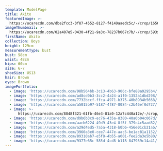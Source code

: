 ```yaml
---
template: ModelPage
title: Akito
featuredImage: >-
  https://ucarecdn.com/dbe2fcc3-3f87-4552-8127-f4149aaedc5c/-/crop/1650x792/0,191/-/preview/
imageThumbnail: >-
  https://ucarecdn.com/02a407e5-0430-4f21-9a3c-78237b067c7b/-/crop/593x911/73,19/-/preview/
firstName: Akito
collection: Boys
height: 129cm
measurementType: bust
bust: 58cm
waist: 48cm
hips: 60cm
size: 6-7
shoeSize: US13
hair: Brown
eyes: Brown
imagePortfolio:
  - image: 'https://ucarecdn.com/98b564bb-3c13-4b63-906c-bfe88a9295b4/'
  - image: 'https://ucarecdn.com/ad8cd0b3-3cc2-4a24-a1f0-1352a1dbd298/'
  - image: 'https://ucarecdn.com/7732bccf-ffca-4971-b375-40b8934b5668/'
  - image: 'https://ucarecdn.com/a5015b97-5187-4f87-8084-c2b46ef0d727/'
  - image: >-
      https://ucarecdn.com/8848f321-61fb-46e3-81a0-12a7c440a12e/-/crop/938x969/0,109/-/preview/
  - image: 'https://ucarecdn.com/d9b6b3c9-ec76-435a-8380-40a0b04c067d/'
  - image: 'https://ucarecdn.com/aacb6224-49d9-43e4-8f5f-379c4c5aad82/'
  - image: 'https://ucarecdn.com/a29d4ed5-7a5a-4318-b0b6-456e01cb21ab/'
  - image: 'https://ucarecdn.com/3960a3e0-cee7-447e-aac5-be1ac81a1152/'
  - image: 'https://ucarecdn.com/89310ab7-e5f8-4b55-a001-fee2da3e5b80/'
  - image: 'https://ucarecdn.com/9377e65c-585d-4cd8-b118-847959c14a41/'
---
```


